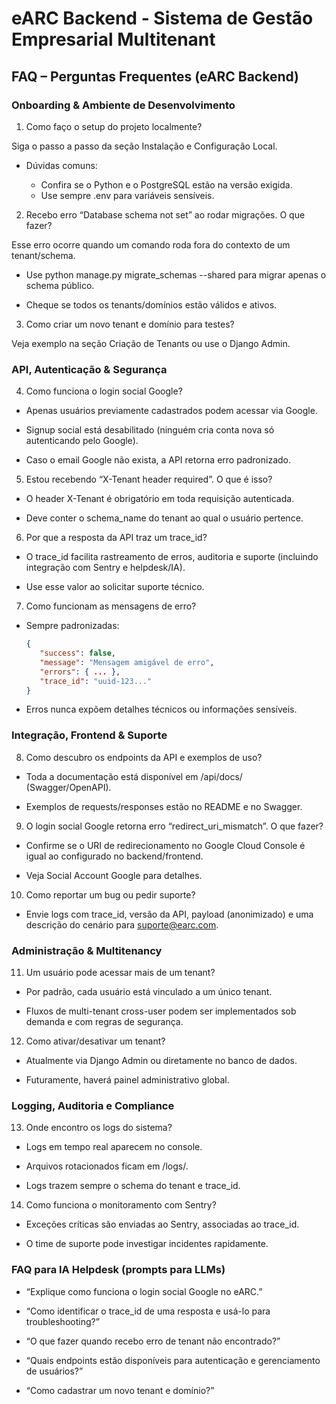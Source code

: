 # eARC Backend - Sistema de Gestão Empresarial Multitenant

## FAQ – Perguntas Frequentes (eARC Backend)

### Onboarding & Ambiente de Desenvolvimento

1. Como faço o setup do projeto localmente?

Siga o passo a passo da seção Instalação e Configuração Local.

- Dúvidas comuns:

  - Confira se o Python e o PostgreSQL estão na versão exigida.
  - Use sempre .env para variáveis sensíveis.

2. Recebo erro “Database schema not set” ao rodar migrações. O que fazer?

Esse erro ocorre quando um comando roda fora do contexto de um tenant/schema.

- Use python manage.py migrate_schemas --shared para migrar apenas o schema público.

- Cheque se todos os tenants/domínios estão válidos e ativos.

3. Como criar um novo tenant e domínio para testes?

Veja exemplo na seção Criação de Tenants ou use o Django Admin.

### API, Autenticação & Segurança

4. Como funciona o login social Google?

- Apenas usuários previamente cadastrados podem acessar via Google.

- Signup social está desabilitado (ninguém cria conta nova só autenticando pelo Google).

- Caso o email Google não exista, a API retorna erro padronizado.

5. Estou recebendo “X-Tenant header required”. O que é isso?

- O header X-Tenant é obrigatório em toda requisição autenticada.

- Deve conter o schema_name do tenant ao qual o usuário pertence.

6. Por que a resposta da API traz um trace_id?

- O trace_id facilita rastreamento de erros, auditoria e suporte (incluindo integração com Sentry e helpdesk/IA).

- Use esse valor ao solicitar suporte técnico.

7. Como funcionam as mensagens de erro?

- Sempre padronizadas:

  ```json
  {
     "success": false,
     "message": "Mensagem amigável de erro",
     "errors": { ... },
     "trace_id": "uuid-123..."
  }
  ```

- Erros nunca expõem detalhes técnicos ou informações sensíveis.

### Integração, Frontend & Suporte

8. Como descubro os endpoints da API e exemplos de uso?

- Toda a documentação está disponível em /api/docs/ (Swagger/OpenAPI).

- Exemplos de requests/responses estão no README e no Swagger.

9. O login social Google retorna erro “redirect_uri_mismatch”. O que fazer?

- Confirme se o URI de redirecionamento no Google Cloud Console é igual ao configurado no backend/frontend.

- Veja Social Account Google para detalhes.

10. Como reportar um bug ou pedir suporte?

- Envie logs com trace_id, versão da API, payload (anonimizado) e uma descrição do cenário para [suporte@earc.com](mailto:suporte@earc.com).

### Administração & Multitenancy

11. Um usuário pode acessar mais de um tenant?

- Por padrão, cada usuário está vinculado a um único tenant.

- Fluxos de multi-tenant cross-user podem ser implementados sob demanda e com regras de segurança.

12. Como ativar/desativar um tenant?

- Atualmente via Django Admin ou diretamente no banco de dados.

- Futuramente, haverá painel administrativo global.

### Logging, Auditoria e Compliance

13. Onde encontro os logs do sistema?

- Logs em tempo real aparecem no console.

- Arquivos rotacionados ficam em /logs/.

- Logs trazem sempre o schema do tenant e trace_id.

14. Como funciona o monitoramento com Sentry?

- Exceções críticas são enviadas ao Sentry, associadas ao trace_id.

- O time de suporte pode investigar incidentes rapidamente.

### FAQ para IA Helpdesk (prompts para LLMs)

- “Explique como funciona o login social Google no eARC.”

- “Como identificar o trace_id de uma resposta e usá-lo para troubleshooting?”

- “O que fazer quando recebo erro de tenant não encontrado?”

- “Quais endpoints estão disponíveis para autenticação e gerenciamento de usuários?”

- “Como cadastrar um novo tenant e domínio?”
